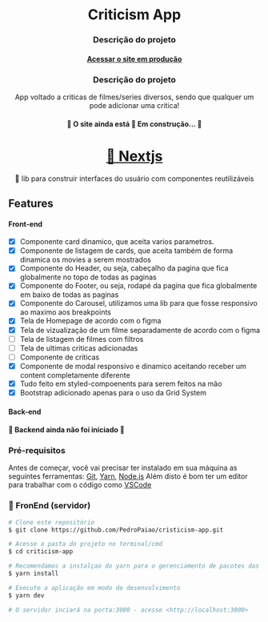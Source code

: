 <h1 align="center">Criticism App</h1>

<h3 align="center">Descrição do projeto</h3>
<h4 align="center">
  <a href="https://cristicism-app-erahzovtf-progweb.vercel.app/">Acessar o site em produção</a>
</h4>


<h3 align="center">Descrição do projeto</h3>
<p align="center">App voltado a criticas de filmes/series diversos, sendo que qualquer um pode adicionar uma critica!</p>
<h4 align="center"> 
	🚧  O site ainda está 🚀 Em construção...  🚧
</h4>


<h1 align="center">
    <a href="https://nextjs.org/">🔗 Nextjs </a>
</h1>
<p align="center">🚀 lib para construir interfaces do usuário com componentes reutilizáveis</p>

## Features
#### Front-end

- [x] Componente card dinamico, que aceita varios parametros.
- [x] Componente de listagem de cards, que aceita também de forma dinamica os movies a serem mostrados
- [x] Componente do Header, ou seja, cabeçalho da pagina que fica globalmente no topo de todas as paginas
- [x] Componente do Footer, ou seja, rodapé da pagina que fica globalmente em baixo de todas as paginas
- [x] Componente do Carousel, utilizamos uma lib para que fosse responsivo ao maximo aos breakpoints
- [x] Tela de Homepage de acordo com o figma
- [x] Tela de vizualização de um filme separadamente de acordo com o figma
- [ ] Tela de listagem de filmes com filtros
- [ ] Tela de ultimas criticas adicionadas
- [ ] Componente de criticas
- [x] Componente de modal responsivo e dinamico aceitando receber um content completamente diferente
- [x] Tudo feito em styled-compoenents para serem feitos na mão
- [x] Bootstrap adicionado apenas para o uso da Grid System

#### Back-end

<h4> 
	🚧 Backend ainda não foi iniciado  🚧
</h4>

### Pré-requisitos

Antes de começar, você vai precisar ter instalado em sua máquina as seguintes ferramentas:
[Git](https://git-scm.com), [Yarn](https://linuxize.com/post/how-to-install-yarn-on-ubuntu-20-04/), [Node.js](https://www.cyberithub.com/install-nvm-for-node-js-on-ubuntu-20-04/)
Além disto é bom ter um editor para trabalhar com o código como [VSCode](https://code.visualstudio.com/)

### 🎲 FronEnd (servidor)

```bash
# Clone este repositório
$ git clone https://github.com/PedroPaiao/cristicism-app.git

# Acesse a pasta do projeto no terminal/cmd
$ cd criticism-app

# Recomendamos a instalçao do yarn para o gerenciamento de pacotes das dependencias
$ yarn install

# Execute a aplicação em modo de desenvolvimento
$ yarn dev

# O servidor inciará na porta:3000 - acesse <http://localhost:3000>
```
